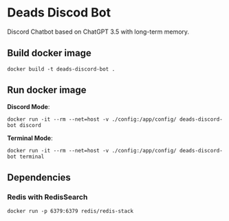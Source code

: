 # Deads Discod Bot

Discord Chatbot based on ChatGPT 3.5 with long-term memory.


## Build docker image

```
docker build -t deads-discord-bot .
```

## Run docker image

**Discord Mode**:

```
docker run -it --rm --net=host -v ./config:/app/config/ deads-discord-bot discord
```

**Terminal Mode**:

```
docker run -it --rm --net=host -v ./config:/app/config/ deads-discord-bot terminal
```

## Dependencies

### Redis with RedisSearch

```
docker run -p 6379:6379 redis/redis-stack
```
